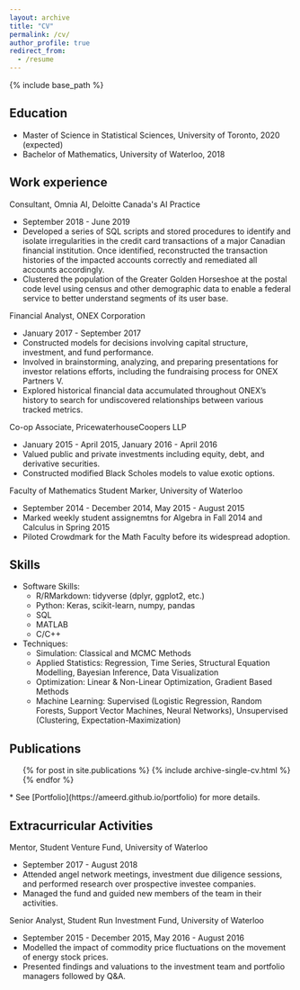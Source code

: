 ```yaml
---
layout: archive
title: "CV"
permalink: /cv/
author_profile: true
redirect_from:
  - /resume
---
```


{% include base_path %}

## Education
* Master of Science in Statistical Sciences, University of Toronto, 2020 (expected)
* Bachelor of Mathematics, University of Waterloo, 2018

## Work experience
Consultant, Omnia AI, Deloitte Canada's AI Practice
* September 2018 - June 2019
* Developed a series of SQL scripts and stored procedures to identify and isolate irregularities in the credit card transactions of a major Canadian financial institution. Once identified, reconstructed the transaction histories of the impacted accounts correctly and remediated all accounts accordingly.
* Clustered the population of the Greater Golden Horseshoe at the postal code level using census and other demographic data to enable a federal service to better understand segments of its user base.

Financial Analyst, ONEX Corporation
* January 2017 - September 2017
* Constructed models for decisions involving capital structure, investment, and fund performance.
*	Involved in brainstorming, analyzing, and preparing presentations for investor relations efforts, including the fundraising process for ONEX Partners V.
*	Explored historical financial data accumulated throughout ONEX’s history to search for undiscovered relationships between various tracked metrics.

Co-op Associate, PricewaterhouseCoopers LLP
* January 2015 - April 2015, January 2016 - April 2016
* Valued public and private investments including equity, debt, and derivative securities.
* Constructed modified Black Scholes models to value exotic options.

Faculty of Mathematics Student Marker, University of Waterloo
* September 2014 - December 2014, May 2015 - August 2015
* Marked weekly student assignemtns for Algebra in Fall 2014 and Calculus in Spring 2015
* Piloted Crowdmark for the Math Faculty before its widespread adoption.

## Skills
* Software Skills:
  * R/RMarkdown: tidyverse (dplyr, ggplot2, etc.)
  * Python: Keras, scikit-learn, numpy, pandas
  * SQL
  * MATLAB
  * C/C++
* Techniques:
  * Simulation: Classical and MCMC Methods
  * Applied Statistics: Regression, Time Series, Structural Equation Modelling, Bayesian Inference, Data Visualization
  * Optimization: Linear & Non-Linear Optimization, Gradient Based Methods
  * Machine Learning: Supervised (Logistic Regression, Random Forests, Support Vector Machines, Neural Networks), Unsupervised (Clustering, Expectation-Maximization)
  
## Publications
  <ul>{% for post in site.publications %}
    {% include archive-single-cv.html %}
  {% endfor %}</ul>
* See [Portfolio](https://ameerd.github.io/portfolio) for more details.
  
## Extracurricular Activities
Mentor, Student Venture Fund, University of Waterloo
* September 2017 - August 2018
* Attended angel network meetings, investment due diligence sessions, and performed research over prospective investee companies. 
* Managed the fund and guided new members of the team in their activities.

Senior Analyst, Student Run Investment Fund, University of Waterloo
* September 2015 - December 2015, May 2016 - August 2016
* Modelled the impact of commodity price fluctuations on the movement of energy stock prices.
* Presented findings and valuations to the investment team and portfolio managers followed by Q&A.

